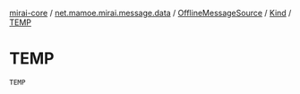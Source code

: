 [mirai-core](../../../index.md) / [net.mamoe.mirai.message.data](../../index.md) / [OfflineMessageSource](../index.md) / [Kind](index.md) / [TEMP](./-t-e-m-p.md)

# TEMP

`TEMP`